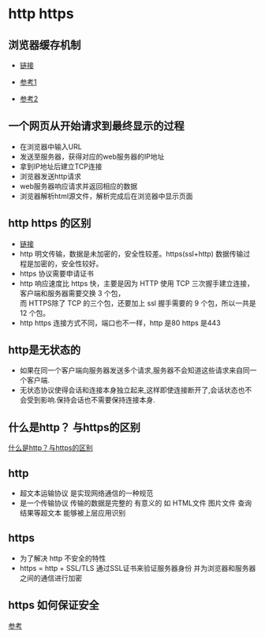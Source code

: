 # http https
## 浏览器缓存机制

* [链接](https://juejin.im/post/58eacff90ce4630058668257)

* [参考1](https://mp.weixin.qq.com/s/7BXw5Eq6ZUu6M-Q8ghtJPQ)

* [参考2](https://mp.weixin.qq.com/s/JYXfEd_BmGA1WWvUkegt2g)

## 一个网页从开始请求到最终显示的过程

* 在浏览器中输入URL
* 发送至服务器，获得对应的web服务器的IP地址
* 拿到IP地址后建立TCP连接
* 浏览器发送http请求
* web服务器响应请求并返回相应的数据
* 浏览器解析html源文件，解析完成后在浏览器中显示页面

## http https 的区别
* [链接](https://www.runoob.com/w3cnote/http-vs-https.html)
* http 明文传输，数据是未加密的，安全性较差。https(ssl+http) 数据传输过程是加密的，安全性较好。
* https 协议需要申请证书
* http 响应速度比 https 快，主要是因为 HTTP 使用 TCP 三次握手建立连接，客户端和服务器需要交换 3 个包，  
  而 HTTPS除了 TCP 的三个包，还要加上 ssl 握手需要的 9 个包，所以一共是 12 个包。
* http https 连接方式不同，端口也不一样，http 是80 https 是443

## http是无状态的
* 如果在同一个客户端向服务器发送多个请求,服务器不会知道这些请求来自同一个客户端.
* 无状态协议使得会话和连接本身独立起来,这样即使连接断开了,会话状态也不会受到影响.保持会话也不需要保持连接本身.

## 什么是http？ 与https的区别
[什么是http？与https的区别](https://mp.weixin.qq.com/s/SUX7foPP2tE2cMPWCjz7hA)

## http
* 超文本运输协议 是实现网络通信的一种规范  
* 是一个传输协议 传输的数据是完整的 有意义的 如 HTML文件 图片文件 查询结果等超文本 能够被上层应用识别  

## https

* 为了解决 http 不安全的特性
* https = http + SSL/TLS 通过SSL证书来验证服务器身份 并为浏览器和服务器之间的通信进行加密

## https 如何保证安全 

[参考](https://mp.weixin.qq.com/s/FrY96dUyExhEVm_ECRGpSA)
